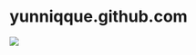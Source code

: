 # yunniqque.github.com
<img src="https://img.shields.io/badge/Python-3776AB?style=flat-square&logo=Python&logoColor=white"/></a>
